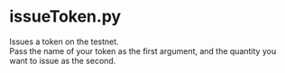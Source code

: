 # issueToken.py
Issues a token on the testnet.   
Pass the name of your token as the first argument, and the quantity you want to issue as the second.  
